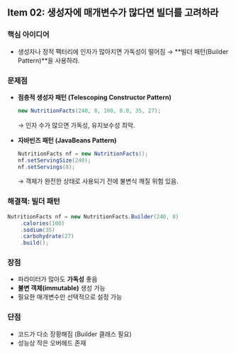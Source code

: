 ## Item 02: 생성자에 매개변수가 많다면 빌더를 고려하라

### 핵심 아이디어
- 생성자나 정적 팩터리에 인자가 많아지면 가독성이 떨어짐 → **빌더 패턴(Builder Pattern)**을 사용하라.

### 문제점
- **점층적 생성자 패턴 (Telescoping Constructor Pattern)**  
  ```java
  new NutritionFacts(240, 8, 100, 0.0, 35, 27);
  ```
  → 인자 수가 많으면 가독성, 유지보수성 최악.

- **자바빈즈 패턴 (JavaBeans Pattern)**  
  ```java
  NutritionFacts nf = new NutritionFacts();
  nf.setServingSize(240);
  nf.setServings(8);
  ```
  → 객체가 완전한 상태로 사용되기 전에 불변식 깨질 위험 있음.

### 해결책: 빌더 패턴
```java
NutritionFacts nf = new NutritionFacts.Builder(240, 8)
    .calories(100)
    .sodium(35)
    .carbohydrate(27)
    .build();
```

### 장점
- 파라미터가 많아도 **가독성** 좋음
- **불변 객체(immutable)** 생성 가능
- 필요한 매개변수만 선택적으로 설정 가능

### 단점
- 코드가 다소 장황해짐 (Builder 클래스 필요)
- 성능상 작은 오버헤드 존재